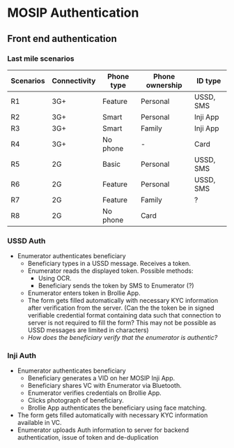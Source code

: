 # MOSIP Authentication

## Front end authentication

### Last mile scenarios

| Scenarios | Connectivity | Phone type | Phone ownership | ID type   |
| --------- | ------------ | ---------- | --------------- | --------- |
| R1        | 3G+          | Feature    | Personal        | USSD, SMS |
| R2        | 3G+          | Smart      | Personal        | Inji App  |
| R3        | 3G+          | Smart      | Family          | Inji App  |
| R4        | 3G+          | No phone   | -               | Card      |
| R5        | 2G           | Basic      | Personal        | USSD, SMS |
| R6        | 2G           | Feature    | Personal        | USSD, SMS |
| R7        | 2G           | Feature    | Family          | ?         |
| R8        | 2G           | No phone   | Card            |           |

### USSD Auth

* Enumerator authenticates beneficiary
  * Beneficiary types in a USSD message. Receives a token.
  * Enumerator reads the displayed token. Possible methods:
    * Using OCR.
    * Beneficiary sends the token by SMS to Enumerator (?)
  * Enumerator enters token in Brollie App.
  * The form gets filled automatically with necessary KYC information after verification from the server. (Can the the token be in signed verifiable credential format containing data such that connection to server is not required to fill the form? This may not be possible as USSD messages are limited in characters)
  * _How does the beneficiary verify that the enumerator is authentic?_

### Inji Auth

* Enumerator authenticates beneficiary&#x20;
  * Beneficiary generates a VID on her MOSIP Inji App.&#x20;
  * Beneficiary shares VC with Enumerator via Bluetooth.&#x20;
  * Enumerator verifies credentials on Brollie App.&#x20;
  * Clicks photograph of beneficiary.&#x20;
  * Brollie App authenticates the beneficiary using face matching.&#x20;
* The form gets filled automatically with necessary KYC information available in VC.
* &#x20;Enumerator uploads Auth information to server for backend authentication, issue of token and de-duplication

